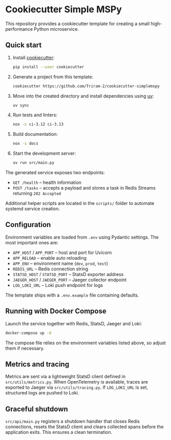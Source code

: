 # Cookiecutter Simple MSPy

This repository provides a cookiecutter template for creating a small high-performance Python microservice.

## Quick start

1. Install [cookiecutter](https://cookiecutter.readthedocs.io/):
   ```bash
   pip install --user cookiecutter
   ```
2. Generate a project from this template:
   ```bash
   cookiecutter https://github.com/Triram-2/cookiecutter-simplemspy
   ```
3. Move into the created directory and install dependencies using [uv](https://github.com/astral-sh/uv):
   ```bash
   uv sync
   ```
4. Run tests and linters:
   ```bash
   nox -s ci-3.12 ci-3.13
   ```
5. Build documentation:
   ```bash
   nox -s docs
   ```
6. Start the development server:
   ```bash
   uv run src/main.py
   ```

The generated service exposes two endpoints:
- `GET /health` – health information
- `POST /tasks` – accepts a payload and stores a task in Redis Streams returning `202 Accepted`

Additional helper scripts are located in the `scripts/` folder to automate systemd service creation.

## Configuration

Environment variables are loaded from `.env` using Pydantic settings. The most
important ones are:

- `APP_HOST` / `APP_PORT` – host and port for Uvicorn
- `APP_RELOAD` – enable auto reloading
- `APP_ENV` – environment name (`dev`, `prod`, `test`)
- `REDIS_URL` – Redis connection string
- `STATSD_HOST` / `STATSD_PORT` – StatsD exporter address
- `JAEGER_HOST` / `JAEGER_PORT` – Jaeger collector endpoint
- `LOG_LOKI_URL` – Loki push endpoint for logs

The template ships with a `.env.example` file containing defaults.

## Running with Docker Compose

Launch the service together with Redis, StatsD, Jaeger and Loki:

```bash
docker-compose up -d
```

The compose file relies on the environment variables listed above, so adjust
them if necessary.

## Metrics and tracing

Metrics are sent via a lightweight StatsD client defined in
`src/utils/metrics.py`. When OpenTelemetry is available, traces are exported to
Jaeger via `src/utils/tracing.py`. If `LOG_LOKI_URL` is set, structured logs are
pushed to Loki.

## Graceful shutdown

`src/api/main.py` registers a shutdown handler that closes Redis connections,
resets the StatsD client and clears collected spans before the application
exits. This ensures a clean termination.
